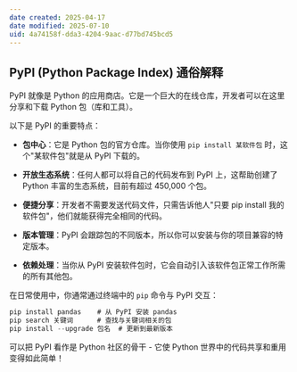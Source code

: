 ```yaml
---
date created: 2025-04-17
date modified: 2025-07-10
uid: 4a74158f-dda3-4204-9aac-d77bd745bcd5
---
```

## PyPI (Python Package Index) 通俗解释

PyPI 就像是 Python 的应用商店。它是一个巨大的在线仓库，开发者可以在这里分享和下载 Python 包（库和工具）。

以下是 PyPI 的重要特点：

- **包中心**：它是 Python 包的官方仓库。当你使用 `pip install 某软件包` 时，这个"某软件包"就是从 PyPI 下载的。

- **开放生态系统**：任何人都可以将自己的代码发布到 PyPI 上，这帮助创建了 Python 丰富的生态系统，目前有超过 450,000 个包。

- **便捷分享**：开发者不需要发送代码文件，只需告诉他人"只要 pip install 我的软件包"，他们就能获得完全相同的代码。

- **版本管理**：PyPI 会跟踪包的不同版本，所以你可以安装与你的项目兼容的特定版本。

- **依赖处理**：当你从 PyPI 安装软件包时，它会自动引入该软件包正常工作所需的所有其他包。

在日常使用中，你通常通过终端中的 `pip` 命令与 PyPI 交互：

```Java
pip install pandas    # 从 PyPI 安装 pandas
pip search 关键词      # 查找与关键词相关的包
pip install --upgrade 包名  # 更新到最新版本
```

可以把 PyPI 看作是 Python 社区的骨干 - 它使 Python 世界中的代码共享和重用变得如此简单！

